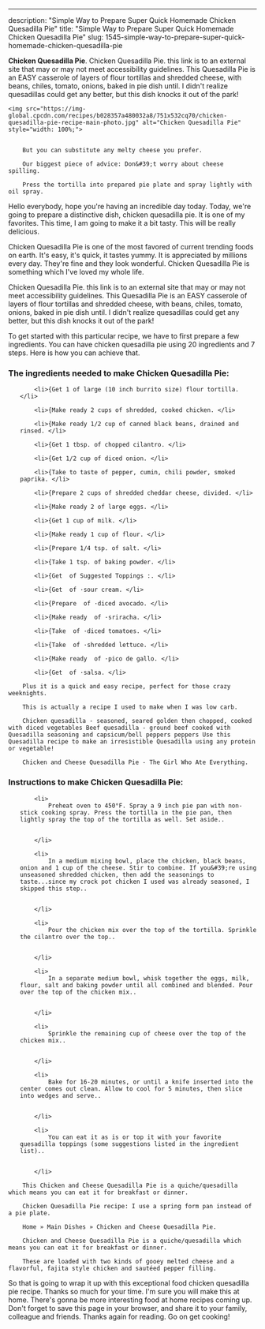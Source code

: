 ---
description: "Simple Way to Prepare Super Quick Homemade Chicken Quesadilla Pie"
title: "Simple Way to Prepare Super Quick Homemade Chicken Quesadilla Pie"
slug: 1545-simple-way-to-prepare-super-quick-homemade-chicken-quesadilla-pie

<p>
	<strong>Chicken Quesadilla Pie</strong>. 
	Chicken Quesadilla Pie. this link is to an external site that may or may not meet accessibility guidelines. This Quesadilla Pie is an EASY casserole of layers of flour tortillas and shredded cheese, with beans, chiles, tomato, onions, baked in pie dish until. I didn&#39;t realize quesadillas could get any better, but this dish knocks it out of the park!
</p>
<p>
	
	<img src="https://img-global.cpcdn.com/recipes/b028357a480032a8/751x532cq70/chicken-quesadilla-pie-recipe-main-photo.jpg" alt="Chicken Quesadilla Pie" style="width: 100%;">
	
	
		But you can substitute any melty cheese you prefer.
	
		Our biggest piece of advice: Don&#39;t worry about cheese spilling.
	
		Press the tortilla into prepared pie plate and spray lightly with oil spray.
	
</p>
<p>
	Hello everybody, hope you're having an incredible day today. Today, we're going to prepare a distinctive dish, chicken quesadilla pie. It is one of my favorites. This time, I am going to make it a bit tasty. This will be really delicious.
</p>
	
<p>
	Chicken Quesadilla Pie is one of the most favored of current trending foods on earth. It's easy, it's quick, it tastes yummy. It is appreciated by millions every day. They're fine and they look wonderful. Chicken Quesadilla Pie is something which I've loved my whole life.
</p>
<p>
	Chicken Quesadilla Pie. this link is to an external site that may or may not meet accessibility guidelines. This Quesadilla Pie is an EASY casserole of layers of flour tortillas and shredded cheese, with beans, chiles, tomato, onions, baked in pie dish until. I didn&#39;t realize quesadillas could get any better, but this dish knocks it out of the park!
</p>

<p>
To get started with this particular recipe, we have to first prepare a few ingredients. You can have chicken quesadilla pie using 20 ingredients and 7 steps. Here is how you can achieve that.
</p>

<h3>The ingredients needed to make Chicken Quesadilla Pie:</h3>

<ol>
	
		<li>{Get 1 of large (10 inch burrito size) flour tortilla. </li>
	
		<li>{Make ready 2 cups of shredded, cooked chicken. </li>
	
		<li>{Make ready 1/2 cup of canned black beans, drained and rinsed. </li>
	
		<li>{Get 1 tbsp. of chopped cilantro. </li>
	
		<li>{Get 1/2 cup of diced onion. </li>
	
		<li>{Take to taste of pepper, cumin, chili powder, smoked paprika. </li>
	
		<li>{Prepare 2 cups of shredded cheddar cheese, divided. </li>
	
		<li>{Make ready 2 of large eggs. </li>
	
		<li>{Get 1 cup of milk. </li>
	
		<li>{Make ready 1 cup of flour. </li>
	
		<li>{Prepare 1/4 tsp. of salt. </li>
	
		<li>{Take 1 tsp. of baking powder. </li>
	
		<li>{Get  of Suggested Toppings :. </li>
	
		<li>{Get  of ·sour cream. </li>
	
		<li>{Prepare  of ·diced avocado. </li>
	
		<li>{Make ready  of ·sriracha. </li>
	
		<li>{Take  of ·diced tomatoes. </li>
	
		<li>{Take  of ·shredded lettuce. </li>
	
		<li>{Make ready  of ·pico de gallo. </li>
	
		<li>{Get  of ·salsa. </li>
	
</ol>
<p>
	
		Plus it is a quick and easy recipe, perfect for those crazy weeknights.
	
		This is actually a recipe I used to make when I was low carb.
	
		Chicken quesadilla - seasoned, seared golden then chopped, cooked with diced vegetables Beef quesadilla - ground beef cooked with Quesadilla seasoning and capsicum/bell peppers peppers Use this Quesadilla recipe to make an irresistible Quesadilla using any protein or vegetable!
	
		Chicken and Cheese Quesadilla Pie - The Girl Who Ate Everything.
	
</p>

<h3>Instructions to make Chicken Quesadilla Pie:</h3>

<ol>
	
		<li>
			Preheat oven to 450°F. Spray a 9 inch pie pan with non-stick cooking spray. Press the tortilla in the pie pan, then lightly spray the top of the tortilla as well. Set aside..
			
			
		</li>
	
		<li>
			In a medium mixing bowl, place the chicken, black beans, onion and 1 cup of the cheese. Stir to combine. If you&#39;re using unseasoned shredded chicken, then add the seasonings to taste...since my crock pot chicken I used was already seasoned, I skipped this step..
			
			
		</li>
	
		<li>
			Pour the chicken mix over the top of the tortilla. Sprinkle the cilantro over the top..
			
			
		</li>
	
		<li>
			In a separate medium bowl, whisk together the eggs, milk, flour, salt and baking powder until all combined and blended. Pour over the top of the chicken mix..
			
			
		</li>
	
		<li>
			Sprinkle the remaining cup of cheese over the top of the chicken mix..
			
			
		</li>
	
		<li>
			Bake for 16-20 minutes, or until a knife inserted into the center comes out clean. Allow to cool for 5 minutes, then slice into wedges and serve..
			
			
		</li>
	
		<li>
			You can eat it as is or top it with your favorite quesadilla toppings (some suggestions listed in the ingredient list)..
			
			
		</li>
	
</ol>

<p>
	
		This Chicken and Cheese Quesadilla Pie is a quiche/quesadilla which means you can eat it for breakfast or dinner.
	
		Chicken Quesadilla Pie recipe: I use a spring form pan instead of a pie plate.
	
		Home » Main Dishes » Chicken and Cheese Quesadilla Pie.
	
		Chicken and Cheese Quesadilla Pie is a quiche/quesadilla which means you can eat it for breakfast or dinner.
	
		These are loaded with two kinds of gooey melted cheese and a flavorful, fajita style chicken and sautéed pepper filling.
	
</p>

<p>
	So that is going to wrap it up with this exceptional food chicken quesadilla pie recipe. Thanks so much for your time. I'm sure you will make this at home. There's gonna be more interesting food at home recipes coming up. Don't forget to save this page in your browser, and share it to your family, colleague and friends. Thanks again for reading. Go on get cooking!
</p>
